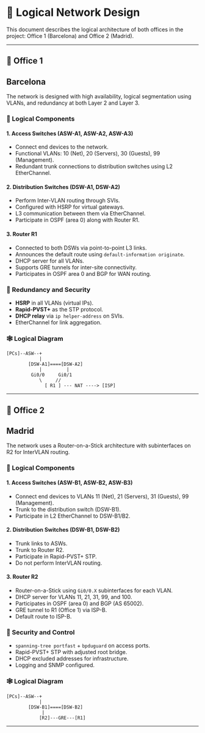 # 🧭 Logical Network Design

This document describes the logical architecture of both offices in the project: Office 1 (Barcelona) and Office 2 (Madrid).

---

## 🏢 Office 1 
## Barcelona

The network is designed with high availability, logical segmentation using VLANs, and redundancy at both Layer 2 and Layer 3.

### 📐 Logical Components

#### 1. **Access Switches (ASW-A1, ASW-A2, ASW-A3)**
- Connect end devices to the network.
- Functional VLANs: 10 (Net), 20 (Servers), 30 (Guests), 99 (Management).
- Redundant trunk connections to distribution switches using L2 EtherChannel.

#### 2. **Distribution Switches (DSW-A1, DSW-A2)**
- Perform Inter-VLAN routing through SVIs.
- Configured with HSRP for virtual gateways.
- L3 communication between them via EtherChannel.
- Participate in OSPF (area 0) along with Router R1.

#### 3. **Router R1**
- Connected to both DSWs via point-to-point L3 links.
- Announces the default route using `default-information originate`.
- DHCP server for all VLANs.
- Supports GRE tunnels for inter-site connectivity.
- Participates in OSPF area 0 and BGP for WAN routing.

### 🔁 Redundancy and Security

- **HSRP** in all VLANs (virtual IPs).
- **Rapid-PVST+** as the STP protocol.
- **DHCP relay** via `ip helper-address` on SVIs.
- EtherChannel for link aggregation.

### 🕸️ Logical Diagram

```
[PCs]--ASW--+
            |
        [DSW-A1]====[DSW-A2]
            |         |
         Gi0/0     Gi0/1
            \     //
              [ R1 ] --- NAT ----> [ISP]
```

---

## 🏢 Office 2 
## Madrid

The network uses a Router-on-a-Stick architecture with subinterfaces on R2 for InterVLAN routing.

### 📐 Logical Components

#### 1. **Access Switches (ASW-B1, ASW-B2, ASW-B3)**
- Connect end devices to VLANs 11 (Net), 21 (Servers), 31 (Guests), 99 (Management).
- Trunk to the distribution switch (DSW-B1).
- Participate in L2 EtherChannel to DSW-B1/B2.

#### 2. **Distribution Switches (DSW-B1, DSW-B2)**
- Trunk links to ASWs.
- Trunk to Router R2.
- Participate in Rapid-PVST+ STP.
- Do not perform InterVLAN routing.

#### 3. **Router R2**
- Router-on-a-Stick using `Gi0/0.X` subinterfaces for each VLAN.
- DHCP server for VLANs 11, 21, 31, 99, and 100.
- Participates in OSPF (area 0) and BGP (AS 65002).
- GRE tunnel to R1 (Office 1) via ISP-B.
- Default route to ISP-B.

### 🔁 Security and Control

- `spanning-tree portfast` + `bpduguard` on access ports.
- Rapid-PVST+ STP with adjusted root bridge.
- DHCP excluded addresses for infrastructure.
- Logging and SNMP configured.

### 🕸️ Logical Diagram

```
[PCs]--ASW--+
            |
        [DSW-B1]====[DSW-B2]
             |
            [R2]---GRE---[R1]
```

---